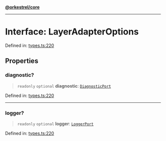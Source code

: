 [**@orkestrel/core**](../index.md)

***

# Interface: LayerAdapterOptions

Defined in: [types.ts:220](https://github.com/orkestrel/core/blob/076093e61b67cd3d4198b173439f047ddbc97abc/src/types.ts#L220)

## Properties

### diagnostic?

> `readonly` `optional` **diagnostic**: [`DiagnosticPort`](DiagnosticPort.md)

Defined in: [types.ts:220](https://github.com/orkestrel/core/blob/076093e61b67cd3d4198b173439f047ddbc97abc/src/types.ts#L220)

***

### logger?

> `readonly` `optional` **logger**: [`LoggerPort`](LoggerPort.md)

Defined in: [types.ts:220](https://github.com/orkestrel/core/blob/076093e61b67cd3d4198b173439f047ddbc97abc/src/types.ts#L220)
